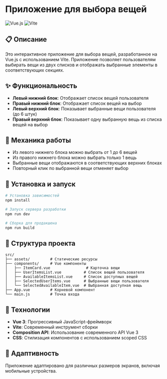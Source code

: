 # Приложение для выбора вещей

![Vue.js](https://img.shields.io/badge/Vue.js-4FC08D?style=for-the-badge&logo=vue.js&logoColor=white)
![Vite](https://img.shields.io/badge/Vite-646CFF?style=for-the-badge&logo=vite&logoColor=white)

## 📋 Описание

Это интерактивное приложение для выбора вещей, разработанное на Vue.js с использованием Vite. Приложение позволяет пользователям выбирать вещи из двух списков и отображать выбранные элементы в соответствующих секциях.

## ✨ Функциональность

- **Левый нижний блок**: Отображает список вещей пользователя
- **Правый нижний блок**: Отображает список вещей на выбор
- **Левый верхний блок**: Показывает выбранные вещи пользователя (до 6 штук)
- **Правый верхний блок**: Показывает одну выбранную вещь из списка вещей на выбор

## 🔧 Механика работы

- Из левого нижнего блока можно выбрать от 1 до 6 вещей
- Из правого нижнего блока можно выбрать только 1 вещь
- Выбранные вещи отображаются в соответствующих верхних блоках
- Повторный клик по выбранной вещи отменяет выбор

## 🚀 Установка и запуск

```bash
# Установка зависимостей
npm install

# Запуск сервера разработки
npm run dev

# Сборка для продакшена
npm run build
```

## 🧩 Структура проекта

```
src/
├── assets/         # Статические ресурсы
├── components/     # Vue компоненты
│   ├── ItemCard.vue                # Карточка вещи
│   ├── UserItemsList.vue          # Список вещей пользователя
│   ├── AvailableItemsList.vue     # Список доступных вещей
│   ├── SelectedUserItems.vue      # Выбранные вещи пользователя
│   └── SelectedAvailableItem.vue  # Выбранная доступная вещь
├── App.vue         # Корневой компонент
└── main.js         # Точка входа
```

## 🎨 Технологии

- **Vue 3**: Прогрессивный JavaScript-фреймворк
- **Vite**: Современный инструмент сборки
- **Composition API**: Использование современного API Vue 3
- **CSS**: Стилизация компонентов с использованием scoped CSS

## 📱 Адаптивность

Приложение адаптировано для различных размеров экранов, включая мобильные устройства.

